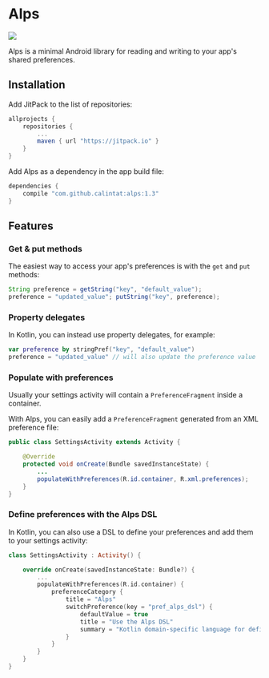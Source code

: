 # Alps

[![](https://jitpack.io/v/calintat/alps.svg)](https://jitpack.io/#calintat/alps)

Alps is a minimal Android library for reading and writing to your app's shared preferences.

## Installation

Add JitPack to the list of repositories:

```gradle
allprojects {
    repositories {
        ...
        maven { url "https://jitpack.io" }
    }
}
```

Add Alps as a  dependency in the app build file:

```gradle
dependencies {
    compile "com.github.calintat:alps:1.3"
}
```

## Features

### Get & put methods

The easiest way to access your app's preferences is with the `get` and `put` methods:

```java
String preference = getString("key", "default_value");
preference = "updated_value"; putString("key", preference);
```

### Property delegates

In Kotlin, you can instead use property delegates, for example:

```kotlin
var preference by stringPref("key", "default_value")
preference = "updated_value" // will also update the preference value
```

### Populate with preferences

Usually your settings activity will contain a `PreferenceFragment` inside a container.

With Alps, you can easily add a `PreferenceFragment` generated from an XML preference file:

```java
public class SettingsActivity extends Activity {

    @Override
    protected void onCreate(Bundle savedInstanceState) {
        ...
        populateWithPreferences(R.id.container, R.xml.preferences);
    }
}
```

### Define preferences with the Alps DSL

In Kotlin, you can also use a DSL to define your preferences and add them to your settings activity:

```kotlin
class SettingsActivity : Activity() {

    override onCreate(savedInstanceState: Bundle?) {
        ...
        populateWithPreferences(R.id.container) {
            preferenceCategory {
                title = "Alps"
                switchPreference(key = "pref_alps_dsl") {
                    defaultValue = true
                    title = "Use the Alps DSL"
                    summary = "Kotlin domain-specific language for defining preferences"
                }
            }
        }
    }
}
```